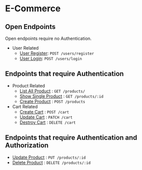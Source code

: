 # E-Commerce

## Open Endpoints

Open endpoints require no Authentication.

* User Related
  * [User Register](md/user/userRegister.md): `POST /users/register`
  * [User Login](md/user/userLogin.md): `POST /users/login`

## Endpoints that require Authentication

* Product Related
  * [List All Product](md/product/getAll.md) : `GET /products/`
  * [Show Single Product](md/product/getOne.md) : `GET /products/:id`
  * [Create Product](md/product/create.md) : `POST /products`
* Cart Related
  * [Create Cart](md/cart/create.md) : `POST /cart`
  * [Update Cart](md/cart/update.md) : `PATCH /cart`
  * [Destroy Cart](md/cart/delete.md) : `DELETE /cart`

## Endpoints that require Authentication and Authorization

* [Update Product](md/product/update.md) : `PUT /products/:id`
* [Delete Product](md/product/delete.md) : `DELETE /products/:id`